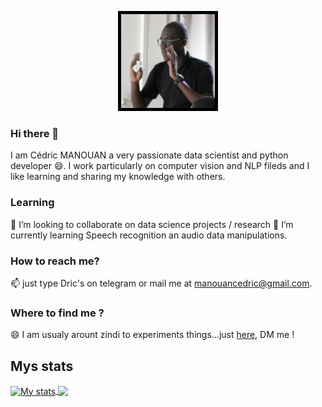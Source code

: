 

<p align="center">
  <img src="https://github.com/dric2018/dric2018/blob/main/Cedric.JPG" width="150" height="150" alt="My pic"  style="border:5px solid black">
</p>

### Hi there 👋
I am Cédric MANOUAN a very passionate data scientist and python developer 😄.
I work particularly on computer vision and NLP fileds and I like learning and sharing my knowledge with others.

### Learning 
👯 I’m looking to collaborate on data science projects / research 
🌱 I’m currently learning Speech recognition an audio data manipulations.

### How to reach me?  
📫 just type Dric's on telegram or mail me at manouancedric@gmail.com.

### Where to find me ?
😄 I am usualy arount zindi to experiments things...just [here](https://zindi.africa/users/I_am_Zeus_AI), DM me !
<!--
**dric2018/dric2018** is a ✨ _special_ ✨ repository because its `README.md` (this file) appears on your GitHub profile.

Here are some ideas to get you started:

- 🔭 I’m currently working on ...
- 
- 👯 I’m looking to collaborate on ...
- 🤔 I’m looking for help with ...
- 💬 Ask me about ...
- 📫 How to reach me: ...
- 😄 Pronouns: ...
- ⚡ Fun fact: ...
-->

## Mys stats
<a href="https://github.com/dric2018">
  <img align="center" src="https://github-readme-stats.vercel.app/api?username=dric2018&show_icons=true&include_all_commits=true&theme=dark" alt="My stats" />
</a>
<a href="https://github.com/dric2018">
  <img align="center" src="https://github-readme-stats.vercel.app/api/top-langs/?username=dric2018&layout=compact&theme=dark" />
</a>

